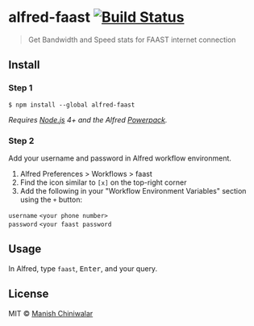 # alfred-faast [![Build Status](https://travis-ci.org/manishrc/alfred-faast.svg?branch=master)](https://travis-ci.org/manishrc/alfred-faast)

> Get Bandwidth and Speed stats for FAAST internet connection


## Install

### Step 1
```
$ npm install --global alfred-faast
```

*Requires [Node.js](https://nodejs.org) 4+ and the Alfred [Powerpack](https://www.alfredapp.com/powerpack/).*


### Step 2
Add your username and password in Alfred workflow environment.

1. Alfred Preferences > Workflows > faast
2. Find the icon similar to `[x]` on the top-right corner
3. Add the following in your "Workflow Environment Variables" section using the `+` button:

`username` `<your phone number>`   
`password` `<your faast password`

## Usage

In Alfred, type `faast`, <kbd>Enter</kbd>, and your query.


## License

MIT © [Manish Chiniwalar](https://manishrc.com)
